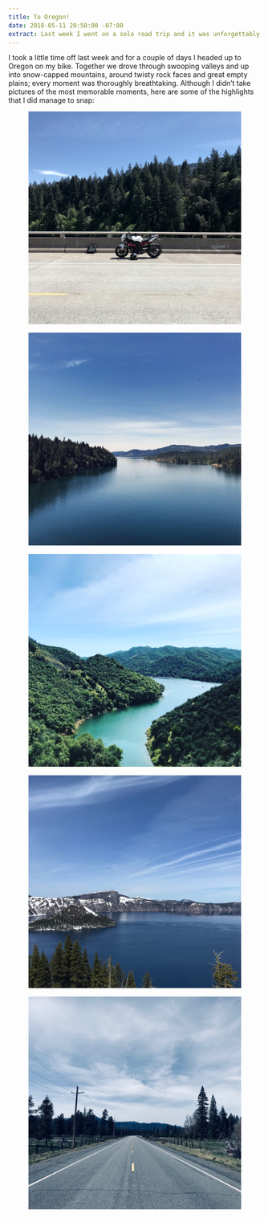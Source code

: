 ```yaml
---
title: To Oregon!
date: 2018-05-11 20:50:00 -07:00
extract: Last week I went on a solo road trip and it was unforgettably beautiful.
---
```


I took a little time off last week and for a couple of days I headed up to Oregon on my bike. Together we drove through swooping valleys and up into snow-capped mountains, around twisty rock faces and great empty plains; every moment was thoroughly breathtaking. Although I didn’t take pictures of the most memorable moments, here are some of the highlights that I did manage to snap:

<figure>
  <img src='/uploads/1.jpg'>
</figure>
<figure>
  <img src='/uploads/2.jpg'>
</figure>
<figure>
  <img src='/uploads/3.jpg'>
</figure>
<figure>
  <img src='/uploads/4.jpg'>
</figure>
<figure>
  <img src='/uploads/5.jpg'>
</figure>